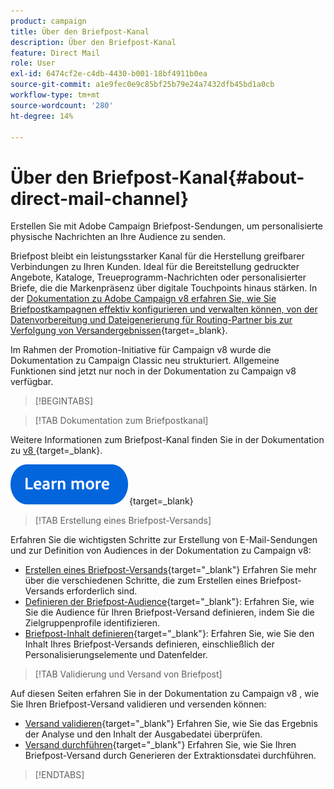 ```yaml
---
product: campaign
title: Über den Briefpost-Kanal
description: Über den Briefpost-Kanal
feature: Direct Mail
role: User
exl-id: 6474cf2e-c4db-4430-b001-18bf4911b0ea
source-git-commit: a1e9fec0e9c85bf25b79e24a7432dfb45bd1a0cb
workflow-type: tm+mt
source-wordcount: '280'
ht-degree: 14%

---
```



# Über den Briefpost-Kanal{#about-direct-mail-channel}

Erstellen Sie mit Adobe Campaign Briefpost-Sendungen, um personalisierte physische Nachrichten an Ihre Audience zu senden.

Briefpost bleibt ein leistungsstarker Kanal für die Herstellung greifbarer Verbindungen zu Ihren Kunden. Ideal für die Bereitstellung gedruckter Angebote, Kataloge, Treueprogramm-Nachrichten oder personalisierter Briefe, die die Markenpräsenz über digitale Touchpoints hinaus stärken. In der [Dokumentation zu Adobe Campaign v8 erfahren Sie, wie Sie Briefpostkampagnen effektiv konfigurieren und verwalten können, von der Datenvorbereitung und Dateigenerierung für Routing-Partner bis zur Verfolgung von Versandergebnissen](https://experienceleague.adobe.com/docs/campaign/campaign-v8/send/direct-mail.html?lang=de){target=_blank}.

Im Rahmen der Promotion-Initiative für Campaign v8 wurde die Dokumentation zu Campaign Classic neu strukturiert. Allgemeine Funktionen sind jetzt nur noch in der Dokumentation zu Campaign v8 verfügbar.

>[!BEGINTABS]

>[!TAB Dokumentation zum Briefpostkanal]

Weitere Informationen zum Briefpost-Kanal finden Sie in der Dokumentation zu [&#x200B; v8 &#x200B;](https://experienceleague.adobe.com/docs/campaign/campaign-v8/send/direct-mail.html?lang=de){target=_blank}.


[![Bild](../../assets/do-not-localize/learn-more-button.svg)](https://experienceleague.adobe.com/docs/campaign/campaign-v8/send/direct-mail.html?lang=de){target=_blank}


>[!TAB Erstellung eines Briefpost-Versands]

Erfahren Sie die wichtigsten Schritte zur Erstellung von E-Mail-Sendungen und zur Definition von Audiences in der Dokumentation zu Campaign v8:

* [Erstellen eines Briefpost-Versands](https://experienceleague.adobe.com/docs/campaign/campaign-v8/send/direct-mail.html?lang=de#creating-a-direct-mail-delivery){target="_blank"} Erfahren Sie mehr über die verschiedenen Schritte, die zum Erstellen eines Briefpost-Versands erforderlich sind.
* [Definieren der Briefpost-Audience](https://experienceleague.adobe.com/docs/campaign/campaign-v8/send/direct-mail.html?lang=de#creating-a-direct-mail-delivery?lang=de#defining-the-direct-mail-audience){target="_blank"}: Erfahren Sie, wie Sie die Audience für Ihren Briefpost-Versand definieren, indem Sie die Zielgruppenprofile identifizieren.
* [Briefpost-Inhalt definieren](https://experienceleague.adobe.com/docs/campaign/campaign-v8/send/direct-mail.html?lang=de#creating-a-direct-mail-delivery?lang=de#defining-the-direct-mail-content){target="_blank"}: Erfahren Sie, wie Sie den Inhalt Ihres Briefpost-Versands definieren, einschließlich der Personalisierungselemente und Datenfelder.

>[!TAB Validierung und Versand von Briefpost]

Auf diesen Seiten erfahren Sie in der Dokumentation zu Campaign v8 , wie Sie Ihren Briefpost-Versand validieren und versenden können:

* [Versand validieren](https://experienceleague.adobe.com/docs/campaign/campaign-v8/send/direct-mail.html?lang=de#creating-a-direct-mail-delivery?lang=de#defining-the-direct-mail-content){target="_blank"} Erfahren Sie, wie Sie das Ergebnis der Analyse und den Inhalt der Ausgabedatei überprüfen.
* [Versand durchführen](https://experienceleague.adobe.com/docs/campaign/campaign-v8/send/direct-mail.html?lang=de#creating-a-direct-mail-delivery?lang=de#defining-the-direct-mail-content){target="_blank"} Erfahren Sie, wie Sie Ihren Briefpost-Versand durch Generieren der Extraktionsdatei durchführen.



>[!ENDTABS]